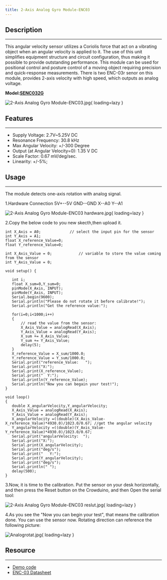 ```yaml
---
title: 2-Axis Analog Gyro Module-ENC03
---
```


## Description
-----------

This angular velocity sensor utilizes a Coriolis force that act on a vibrating object when an angular velocity is applied to it. The use of this unit simplifies equipment structure and circuit configuration, thus making it possible to provide outstanding performance. 
This module can be used for positional control and posture control of a moving object requiring precision and quick-response measurements. There is two ENC-03r senor on this module, provides 2-axis velocity with high speed, which outputs as analog voltage.

**Model:[SENC032G](http://www.elecrow.com/2axis-analog-gyro-moduleenc03-p-712.html)**

![2-Axis Analog Gyro Module-ENC03.jpg](https://wiki.elecrow.com/images/thumb/f/f4/2-Axis_Analog_Gyro_Module-ENC03.jpg/400px-2-Axis_Analog_Gyro_Module-ENC03.jpg){ loading=lazy }

## Features
--------

- Supply Voltage: 2.7V~5.25V DC
- Resonance Frequency: 30.8 kHz
- Max Angular Velocity: +/-300 Degree
- Output (at Angular Velocity=0): 1.35 V DC
- Scale Factor: 0.67 mV/deg/sec.
- Linearity: +/-5%;

## Usage
-----

The module detects one-axis rotation with analog signal.

1.Hardware Connection
5V+--5V
GND--GND
X--A0
Y--A1

![2-Axis Analog Gyro Module-ENC03 hardware.jpg](https://wiki.elecrow.com/images/thumb/2/24/2-Axis_Analog_Gyro_Module-ENC03_hardware.jpg/600px-2-Axis_Analog_Gyro_Module-ENC03_hardware.jpg){ loading=lazy }

2.Copy the below code to you new skecth,then upload it.

```
int X_Axis = A0;             // select the input pin for the sensor
int Y_Axis = A1; 
float X_reference_Value=0;
float Y_reference_Value=0;

int X_Axis_Value = 0;            // variable to store the value coming from the sensor
int Y_Axis_Value = 0;

void setup() {

   int i;
   float X_sum=0,Y_sum=0;
   pinMode(X_Axis, INPUT);
   pinMode(Y_Axis, INPUT);
   Serial.begin(9600);
   Serial.println("Please do not rotate it before calibrate!");
   Serial.println("Get the reference value:");
    
   for(i=0;i<1000;i++)
   {
       // read the value from the sensor:
       X_Axis_Value = analogRead(X_Axis);
       Y_Axis_Value = analogRead(Y_Axis);
       X_sum += X_Axis_Value;
       Y_sum += Y_Axis_Value;
       delay(5);
   }
   X_reference_Value = X_sum/1000.0;
   Y_reference_Value = Y_sum/1000.0;
   Serial.print("reference_Value:   ");
   Serial.print("X:");
   Serial.print(X_reference_Value);
   Serial.print("  Y:");
   Serial.println(Y_reference_Value);
   Serial.println("Now you can begain your test!");
}

void loop() 
{
   double X_angularVelocity,Y_angularVelocity;
   X_Axis_Value = analogRead(X_Axis);
   Y_Axis_Value = analogRead(Y_Axis);
   X_angularVelocity =((double)(X_Axis_Value-X_reference_Value)*4930.0)/1023.0/0.67; //get the angular velocity
   Y_angularVelocity =((double)(Y_Axis_Value-Y_reference_Value)*4930.0)/1023.0/0.67;
   Serial.print("angularVelocity:  ");
   Serial.print("X:");
   Serial.print(X_angularVelocity);
   Serial.print("deg/s");
   Serial.print("   Y:");
   Serial.print(Y_angularVelocity);
   Serial.print("deg/s");
   Serial.println(" ");
   delay(500);
}
```

3.Now, it is time to the calibration. Put the sensor on your desk horizontally, and then press the Reset button on the Crowduino, and then Open the serial tool:

![2-Axis Analog Gyro Module-ENC03 reslut.jpg](https://wiki.elecrow.com/images/thumb/c/c7/2-Axis_Analog_Gyro_Module-ENC03_reslut.jpg/400px-2-Axis_Analog_Gyro_Module-ENC03_reslut.jpg){ loading=lazy }

4.As you see the "Now you can begin your test", that means the calibration done. You can use the sensor now. Rotating direction can reference the following picture:

![Analogrotat.jpg](https://wiki.elecrow.com/images/thumb/f/fe/Analogrotat.jpg/400px-Analogrotat.jpg){ loading=lazy }

## Resource
--------

- [Demo code](./files/Analog-Gyro-Axis-zip.md)
- [ENC-03 Datasheet ](./files/ENC-03-pdf.md)